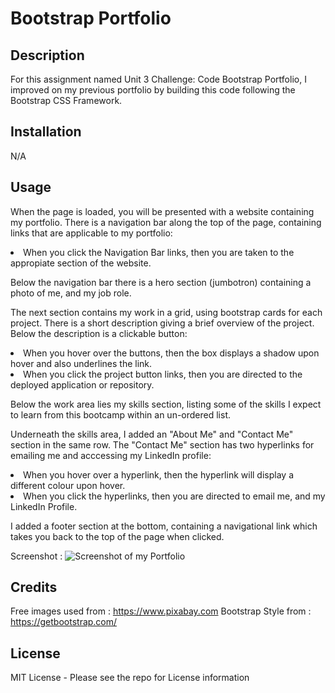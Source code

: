 # Bootstrap Portfolio

## Description
For this assignment named Unit 3 Challenge: Code Bootstrap Portfolio, I improved on my previous portfolio by building this code following the Bootstrap CSS Framework. 

## Installation
N/A

## Usage

When the page is loaded, you will be presented with a website containing my portfolio. There is a navigation bar along the top of the page, containing links that are applicable to my portfolio:

<li>When you click the Navigation Bar links, then you are taken to the appropiate section of the website.

Below the navigation bar there is a hero section (jumbotron) containing a photo of me, and my job role.

The next section contains my work in a grid, using bootstrap cards for each project. There is a short description giving a brief overview of the project. Below the description is a clickable button:

<li>When you hover over the buttons, then the box displays a shadow upon hover and also underlines the link.

<li>When you click the project button links, then you are directed to the deployed application or repository.

Below the work area lies my skills section, listing some of the skills I expect to learn from this bootcamp within an un-ordered list.

Underneath the skills area, I added an "About Me" and "Contact Me" section in the same row. The "Contact Me" section has two hyperlinks for emailing me and acccessing my LinkedIn profile:

<li>When you hover over a hyperlink, then the hyperlink will display a different colour upon hover.

<li>When you click the hyperlinks, then you are directed to email me, and my LinkedIn Profile.

I added a footer section at the bottom, containing a navigational link which takes you back to the top of the page when clicked.

Screenshot :
![Screenshot of my Portfolio](https://github.com/Jimbobster/Bootstrap-Portfolio/assets/146639118/2993a61b-b9e4-4034-9108-a921504afa4e)

## Credits
Free images used from : https://www.pixabay.com
Bootstrap Style from : https://getbootstrap.com/

## License
MIT License - Please see the repo for License information
